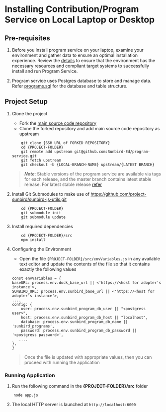 # Installing Contribution/Program Service on Local Laptop or Desktop

## Pre-requisites

1. Before you install program service on your laptop, examine your environment and gather data to ensure an optimal installation experience. Review the [details](https://app.gitbook.com/o/-Mi9QwJlsfb7xuxTBc0J/s/SjljYc0PyD64vGgDlMl4/use/system-requirements) to ensure that the environment has the necessary resources and compliant target systems to successfully install and run Program Service.

2. Program service uses Postgres database to store and manage data. Refer [programs.sql](https://github.com/Sunbird-Ed/program-service/blob/master/programs.sql) for the database and table structure.

## Project Setup

1. Clone the project
    - Fork the [main source code repository](https://github.com/Sunbird-Ed/program-service)
    - Clone the forked repository and add main source code repository as upstream

    ```console
        git clone {SSH URL of FORKED REPOSITORY}
        cd {PROJECT-FOLDER}
        git remote add upstream git@github.com:Sunbird-Ed/program-service.git
        git fetch upstream
        git checkout -b {LOCAL-BRANCH-NAME} upstream/{LATEST BRANCH}
    ```
    > ***Note***: Stable versions of the program service are available via tags for each release, and the master branch contains latest stable release. For latest stable release [refer](https://github.com/Sunbird-Ed/program-service/branches)

2. Install Git Submodules to make use of https://github.com/project-sunbird/sunbird-js-utils.git

    ```console
        cd {PROJECT-FOLDER}
        git submodule init
        git submodule update
    ```
3. Install required dependencies

    ```console
        cd {PROJECT-FOLDER}/src
        npm install
    ```

4. Configuring the Environment
   - Open the file `{PROJECT-FOLDER}/src/envVariables.js` in any available text editor and update the contents of the file so that it contains exactly the following values

    ```console
    const envVariables = {
    baseURL: process.env.dock_base_url || <'https://<host for adopter's instance'>,
    SUNBIRD_URL: process.env.sunbird_base_url || <'https://<host for adopter's instance'>,
    ....
    config: {
        user: process.env.sunbird_program_db_user || "<postgress user>",
        host: process.env.sunbird_program_db_host || "localhost",
        database: process.env.sunbird_program_db_name || 'sunbird_programs',
        password: process.env.sunbird_program_db_password || '<postgress password>',
       ....
    },
    }
    ```

    > Once the file is updated with appropriate values, then you can proceed with running the application

### Running Application

1. Run the following command in the **{PROJECT-FOLDER}/src** folder

```console
    node app.js
```

2. The local HTTP server is launched at `http://localhost:6000`
